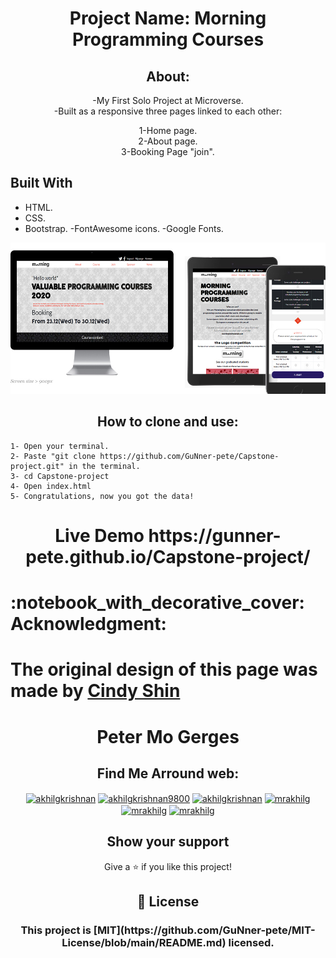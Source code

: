<h1 align="center">
Project Name: Morning Programming Courses
</h1>
<h2 align="center">
About:
</h2>
<p align="center">
-My First Solo Project at Microverse.<br>
-Built as a responsive three pages linked to each other:<br>
</p>
<p align="center">
    1-Home page.<br>
    2-About page.<br>
    3-Booking Page "join".<br>
</p>

## Built With

- HTML.
- CSS.
- Bootstrap.
-FontAwesome icons.
-Google Fonts.

![screenshot](img/shot.jpg)

<h2 align="center">
How to clone and use:
</h2>

    1- Open your terminal.
    2- Paste "git clone https://github.com/GuNner-pete/Capstone-project.git" in the terminal.
    3- cd Capstone-project
    4- Open index.html
    5- Congratulations, now you got the data!


<h1 align="center">
Live Demo 
    https://gunner-pete.github.io/Capstone-project/
</h1>
<h1>
  :notebook_with_decorative_cover: Acknowledgment:
</h1>

# The original design of this page was made by [Cindy Shin](https://www.behance.net/adagio07)

<h1 align="center">
Peter Mo Gerges
</h1>
<h2 align="center">
Find Me Arround web:
</h2>
<p align="center">
<a href="https://www.instagram.com/via_love_/" target="blank"><img align="center" src="https://cdn.jsdelivr.net/npm/simple-icons@3.0.1/icons/instagram.svg" alt="akhilgkrishnan" height="30" width="30" /></a>
<a href="https://www.facebook.com/peter.mo.gerges" target="blank"><img align="center" src="https://cdn.jsdelivr.net/npm/simple-icons@3.0.1/icons/facebook.svg" alt="akhilgkrishnan9800" height="30" width="30" /></a>
<a href="https://www.linkedin.com/in/peter-mo-2924a7183/" target="blank"><img align="center" src="https://cdn.jsdelivr.net/npm/simple-icons@3.0.1/icons/linkedin.svg" alt="akhilgkrishnan" height="30" width="30" /></a>
<a href="https://twitter.com/MoonlighMr" target="blank"><img align="center" src="https://cdn.jsdelivr.net/npm/simple-icons@3.0.1/icons/twitter.svg" alt="mrakhilg" height="30" width="30" /></a>
<a href="https://microverse-students.slack.com/team/U01DP875AP5" target="blank"><img align="center" src="https://cdn.jsdelivr.net/npm/simple-icons@3.13.0/icons/slack.svg" alt="mrakhilg" height="30" width="30" /></a>
<a href="https://github.com/GuNner-pete" target="blank"><img align="center" src="https://cdn.jsdelivr.net/npm/simple-icons@3.13.0/icons/github.svg" alt="mrakhilg" height="30" width="30" /></a>
</p>

<h2 align="center">
Show your support
</h2>

<p align="center">
Give a ⭐️ if you like this project!
</p>

<h2 align="center">
📝 License
</h2>
<h3 align="center">
This project is [MIT](https://github.com/GuNner-pete/MIT-License/blob/main/README.md) licensed.
</h3>
